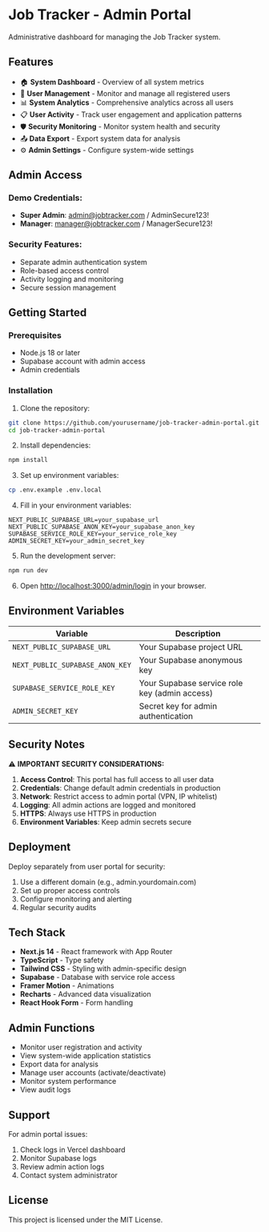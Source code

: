 # Job Tracker - Admin Portal

Administrative dashboard for managing the Job Tracker system.

## Features

- 🏠 **System Dashboard** - Overview of all system metrics
- 👥 **User Management** - Monitor and manage all registered users
- 📊 **System Analytics** - Comprehensive analytics across all users
- 📋 **User Activity** - Track user engagement and application patterns
- 🛡️ **Security Monitoring** - Monitor system health and security
- 📤 **Data Export** - Export system data for analysis
- ⚙️ **Admin Settings** - Configure system-wide settings

## Admin Access

### Demo Credentials:
- **Super Admin**: admin@jobtracker.com / AdminSecure123!
- **Manager**: manager@jobtracker.com / ManagerSecure123!

### Security Features:
- Separate admin authentication system
- Role-based access control
- Activity logging and monitoring
- Secure session management

## Getting Started

### Prerequisites

- Node.js 18 or later
- Supabase account with admin access
- Admin credentials

### Installation

1. Clone the repository:
```bash
git clone https://github.com/yourusername/job-tracker-admin-portal.git
cd job-tracker-admin-portal
```

2. Install dependencies:
```bash
npm install
```

3. Set up environment variables:
```bash
cp .env.example .env.local
```

4. Fill in your environment variables:
```env
NEXT_PUBLIC_SUPABASE_URL=your_supabase_url
NEXT_PUBLIC_SUPABASE_ANON_KEY=your_supabase_anon_key
SUPABASE_SERVICE_ROLE_KEY=your_service_role_key
ADMIN_SECRET_KEY=your_admin_secret_key
```

5. Run the development server:
```bash
npm run dev
```

6. Open [http://localhost:3000/admin/login](http://localhost:3000/admin/login) in your browser.

## Environment Variables

| Variable | Description |
|----------|-------------|
| `NEXT_PUBLIC_SUPABASE_URL` | Your Supabase project URL |
| `NEXT_PUBLIC_SUPABASE_ANON_KEY` | Your Supabase anonymous key |
| `SUPABASE_SERVICE_ROLE_KEY` | Your Supabase service role key (admin access) |
| `ADMIN_SECRET_KEY` | Secret key for admin authentication |

## Security Notes

⚠️ **IMPORTANT SECURITY CONSIDERATIONS:**

1. **Access Control**: This portal has full access to all user data
2. **Credentials**: Change default admin credentials in production
3. **Network**: Restrict access to admin portal (VPN, IP whitelist)
4. **Logging**: All admin actions are logged and monitored
5. **HTTPS**: Always use HTTPS in production
6. **Environment Variables**: Keep admin secrets secure

## Deployment

Deploy separately from user portal for security:

1. Use a different domain (e.g., admin.yourdomain.com)
2. Set up proper access controls
3. Configure monitoring and alerting
4. Regular security audits

## Tech Stack

- **Next.js 14** - React framework with App Router
- **TypeScript** - Type safety
- **Tailwind CSS** - Styling with admin-specific design
- **Supabase** - Database with service role access
- **Framer Motion** - Animations
- **Recharts** - Advanced data visualization
- **React Hook Form** - Form handling

## Admin Functions

- Monitor user registration and activity
- View system-wide application statistics
- Export data for analysis
- Manage user accounts (activate/deactivate)
- Monitor system performance
- View audit logs

## Support

For admin portal issues:
1. Check logs in Vercel dashboard
2. Monitor Supabase logs
3. Review admin action logs
4. Contact system administrator

## License

This project is licensed under the MIT License.